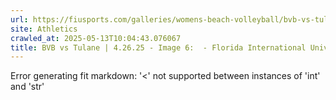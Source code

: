 ```yaml
---
url: https://fiusports.com/galleries/womens-beach-volleyball/bvb-vs-tulane-4-26-25/image-6/358/62870
site: Athletics
crawled_at: 2025-05-13T10:04:43.076067
title: BVB vs Tulane | 4.26.25 - Image 6:  - Florida International University
---
```


Error generating fit markdown: '<' not supported between instances of 'int' and 'str'